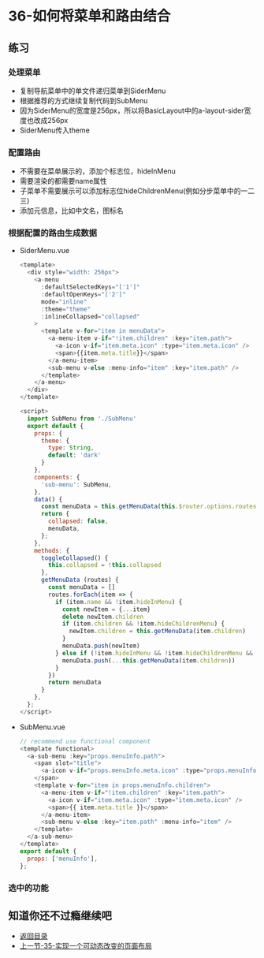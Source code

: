 # 36-如何将菜单和路由结合

## 练习

### 处理菜单

* 复制导航菜单中的单文件递归菜单到SiderMenu
* 根据推荐的方式继续复制代码到SubMenu
* 因为SiderMenu的宽度是256px，所以将BasicLayout中的a-layout-sider宽度也改成256px
* SiderMenu传入theme

### 配置路由
* 不需要在菜单展示的，添加个标志位，hideInMenu
* 需要渲染的都需要name属性
* 子菜单不需要展示可以添加标志位hideChildrenMenu(例如分步菜单中的一二三) 
* 添加元信息，比如中文名，图标名

### 根据配置的路由生成数据

* SiderMenu.vue
  ```js
  <template>
    <div style="width: 256px">
      <a-menu
        :defaultSelectedKeys="['1']"
        :defaultOpenKeys="['2']"
        mode="inline"
        :theme="theme"
        :inlineCollapsed="collapsed"
      >
        <template v-for="item in menuData">
          <a-menu-item v-if="!item.children" :key="item.path">
            <a-icon v-if="item.meta.icon" :type="item.meta.icon" />
            <span>{{item.meta.title}}</span>
          </a-menu-item>
          <sub-menu v-else :menu-info="item" :key="item.path" />
        </template>
      </a-menu>
    </div>
  </template>

  <script>
    import SubMenu from './SubMenu'
    export default {
      props: {
        theme: {
          type: String,
          default: 'dark'
        }
      },
      components: {
        'sub-menu': SubMenu,
      },
      data() {
        const menuData = this.getMenuData(this.$router.options.routes)
        return {
          collapsed: false,
          menuData,
        };
      },
      methods: {
        toggleCollapsed() {
          this.collapsed = !this.collapsed
        },
        getMenuData (routes) {
          const menuData = []
          routes.forEach(item => {
            if (item.name && !item.hideInMenu) {
              const newItem = {...item}
              delete newItem.children
              if (item.children && !item.hideChildrenMenu) {
                newItem.children = this.getMenuData(item.children)
              }
              menuData.push(newItem)
            } else if (!item.hideInMenu && !item.hideChildrenMenu && item.children) {
              menuData.push(...this.getMenuData(item.children))
            }
          })
          return menuData
        }
      },
    };
  </script>

  ```

* SubMenu.vue
  ```js
  // recommend use functional component
  <template functional>
    <a-sub-menu :key="props.menuInfo.path">
      <span slot="title">
        <a-icon v-if="props.menuInfo.meta.icon" :type="props.menuInfo.meta.icon" /><span>{{ props.menuInfo.meta.title }}</span>
      </span>
      <template v-for="item in props.menuInfo.children">
        <a-menu-item v-if="!item.children" :key="item.path">
          <a-icon v-if="item.meta.icon" :type="item.meta.icon" />
          <span>{{ item.meta.title }}</span>
        </a-menu-item>
        <sub-menu v-else :key="item.path" :menu-info="item" />
      </template>
    </a-sub-menu>
  </template>
  export default {
    props: ['menuInfo'],
  };  
  ``` 

### 选中的功能

## 知道你还不过瘾继续吧       

* [返回目录](../../README.md)
* [上一节-35-实现一个可动态改变的页面布局](../03-实战篇/35-实现一个可动态改变的页面布局.md)